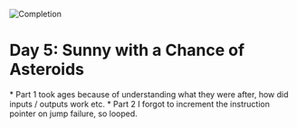 ![Completion](https://img.shields.io/badge/Completed-Parts%201%20%26%202-green.svg)
<h1>Day 5: Sunny with a Chance of Asteroids</h1>
* Part 1 took ages because of understanding what they were after, how did inputs / outputs work etc.
* Part 2 I forgot to increment the instruction pointer on jump failure, so looped.